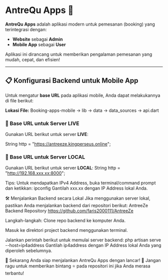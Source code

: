 # AntreQu Apps 🚀

**AntreQu Apps** adalah aplikasi modern untuk pemesanan (booking) yang terintegrasi dengan:  
- **Website** sebagai **Admin**  
- **Mobile App** sebagai **User**  

Aplikasi ini dirancang untuk memberikan pengalaman pemesanan yang mudah, cepat, dan efisien!

---

## 📋 Konfigurasi Backend untuk Mobile App
Untuk mengatur **base URL** pada aplikasi mobile, Anda dapat melakukannya di file berikut:

**Lokasi File:**
Booking-apps-mobile -> lib -> data -> data_sources -> api.dart

### 🔗 Base URL untuk Server **LIVE**
Gunakan URL berikut untuk server **LIVE**:

String http = "https://antreeze.kingperseus.online";


### 🔗 Base URL untuk Server **LOCAL**
Gunakan URL berikut untuk server **LOCAL**:
String http = "http://192.168.xxx.xx:8000";

Tips:
Untuk mendapatkan IPv4 Address, buka terminal/command prompt dan ketikkan:
ipconfig
Gantilah xxx.xx dengan IP Address lokal Anda.

🛠️ Menjalankan Backend secara Lokal
Jika menggunakan server lokal, pastikan Anda menjalankan backend dari repositori berikut:
AntreeZe Backend Repository
https://github.com/faris2000111/AntreeZe

Langkah-langkah:
Clone repo backend ke komputer Anda.

Masuk ke direktori project backend menggunakan terminal.

Jalankan perintah berikut untuk memulai server backend:
php artisan serve --host=ip4address
Gantilah ip4address dengan IP Address lokal Anda yang diperoleh sebelumnya.

🎉 Sekarang Anda siap menjalankan AntreQu Apps dengan lancar! 🎉
Jangan ragu untuk memberikan bintang ⭐ pada repositori ini jika Anda merasa terbantu!

